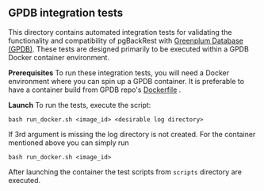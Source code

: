 ## GPDB integration tests

This directory contains automated integration tests for validating the functionality and compatibility of pgBackRest with [Greenplum Database (GPDB)](https://github.com/arenadata/gpdb). These tests are designed primarily to be executed within a GPDB Docker container environment.

**Prerequisites**
To run these integration tests, you will need a Docker environment where you can spin up a GPDB container.
It is preferable to have a container build from GPDB repo's [Dockerfile](https://github.com/arenadata/gpdb/blob/adb-6.x/arenadata/readme.md) .

**Launch**
To run the tests, execute the script:
```
bash run_docker.sh <image_id> <desirable log directory>
```
If 3rd argument is missing the log directory is not created. For the container mentioned above you can simply run
```
bash run_docker.sh <image_id>
```

After launching the container the test scripts from `scripts` directory are executed.
